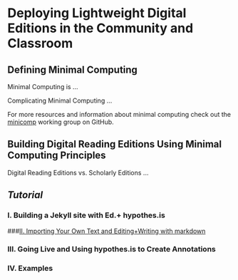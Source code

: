 # Deploying Lightweight Digital Editions in the Community and Classroom 

## Defining Minimal Computing
Minimal Computing is ...

Complicating Minimal Computing ...

For more resources and information about minimal computing check out the [minicomp](http://go-dh.github.io/mincomp/)
working group on GitHub.

## Building Digital Reading Editions Using Minimal Computing Principles

Digital Reading Editions vs. Scholarly Editions ... 

## *Tutorial*

### I. Building a Jekyll site with Ed.+ hypothes.is

###[II. Importing Your Own Text and Editing+Writing with markdown](sgotzler.github.io/praxis-session/using-markdown)

### III. Going Live and Using hypothes.is to Create Annotations

### IV. Examples
